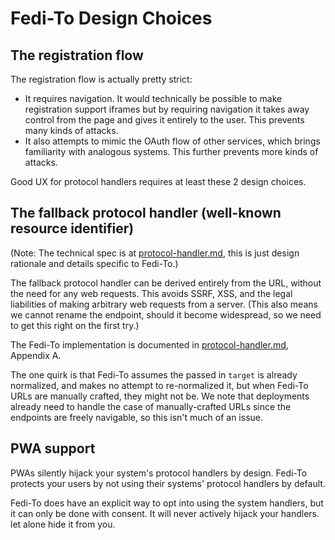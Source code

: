 # Fedi-To Design Choices

## The registration flow

The registration flow is actually pretty strict:

- It requires navigation. It would technically be possible to make registration
    support iframes but by requiring navigation it takes away control from the
    page and gives it entirely to the user. This prevents many kinds of attacks.
- It also attempts to mimic the OAuth flow of other services, which brings
    familiarity with analogous systems. This further prevents more kinds of
    attacks.

Good UX for protocol handlers requires at least these 2 design choices.

## The fallback protocol handler (well-known resource identifier)

(Note: The technical spec is at [protocol-handler.md],
this is just design rationale and details specific to Fedi-To.)

The fallback protocol handler can be derived entirely from the URL, without the
need for any web requests. This avoids SSRF, XSS, and the legal liabilities of
making arbitrary web requests from a server. (This also means we cannot rename
the endpoint, should it become widespread, so we need to get this right on the
first try.)

The Fedi-To implementation is documented in [protocol-handler.md], Appendix A.

The one quirk is that Fedi-To assumes the passed in `target` is already
normalized, and makes no attempt to re-normalized it, but when Fedi-To URLs are
manually crafted, they might not be. We note that deployments already need to
handle the case of manually-crafted URLs since the endpoints are freely
navigable, so this isn't much of an issue.

[protocol-handler.md]: /protocol-handler.md

## PWA support

PWAs silently hijack your system's protocol handlers by design. Fedi-To
protects your users by not using their systems' protocol handlers by default.

Fedi-To does have an explicit way to opt into using the system handlers, but it
can only be done with consent. It will never actively hijack your handlers. let
alone hide it from you.
